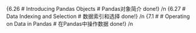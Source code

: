 {6.26 # Introducing Pandas Objects # Pandas对象简介 done!} /n
{6.27 # Data Indexing and Selection # 数据索引和选择 done!} /n
{7.1 # # Operating on Data in Pandas # 在Pandas中操作数据 done!} /n
